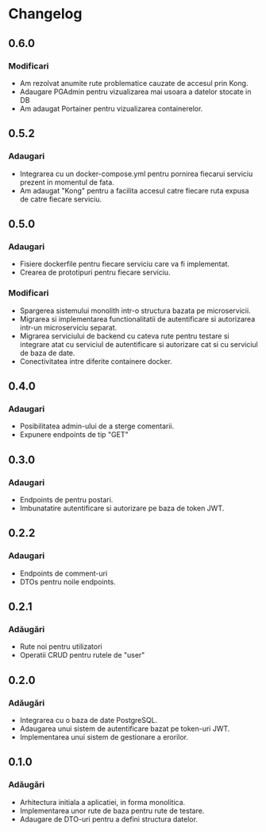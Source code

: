 # Changelog

## 0.6.0

### Modificari

- Am rezolvat anumite rute problematice cauzate de accesul prin Kong.
- Adaugare PGAdmin pentru vizualizarea mai usoara a datelor stocate in DB
- Am adaugat Portainer pentru vizualizarea containerelor. 

## 0.5.2

### Adaugari

- Integrarea cu un docker-compose.yml pentru pornirea fiecarui serviciu prezent in momentul de fata.
- Am adaugat "Kong" pentru a facilita accesul catre fiecare ruta expusa de catre fiecare serviciu.

## 0.5.0

### Adaugari

- Fisiere dockerfile pentru fiecare serviciu care va fi implementat.
- Crearea de prototipuri pentru fiecare serviciu.

### Modificari

- Spargerea sistemului monolith intr-o structura bazata pe microservicii.
- Migrarea si implementarea functionalitatii de autentificare si autorizarea intr-un microserviciu separat.
- Migrarea serviciului de backend cu cateva rute pentru testare si integrare atat cu serviciul de autentificare si autorizare cat si cu serviciul de baza de date.
- Conectivitatea intre diferite containere docker.

## 0.4.0

### Adaugari

- Posibilitatea admin-ului de a sterge comentarii.
- Expunere endpoints de tip "GET"

## 0.3.0

### Adaugari

- Endpoints de pentru postari.
- Imbunatatire autentificare si autorizare pe baza de token JWT.

## 0.2.2

### Adaugari

- Endpoints de comment-uri
- DTOs pentru noile endpoints.

## 0.2.1

### Adăugări

- Rute noi pentru utilizatori
- Operatii CRUD pentru rutele de "user"

## 0.2.0

### Adăugări

- Integrarea cu o baza de date PostgreSQL.
- Adaugarea unui sistem de autentificare bazat pe token-uri JWT.
- Implementarea unui sistem de gestionare a erorilor.

## 0.1.0

### Adăugări

- Arhitectura initiala a aplicatiei, in forma monolitica.
- Implementarea unor rute de baza pentru rute de testare.
- Adaugare de DTO-uri pentru a defini structura datelor.
